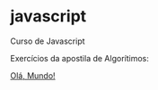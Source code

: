 # javascript
 Curso de Javascript

 Exercícios da apostila de Algorítimos:

 <a href="file:///C:/Users/Fam%C3%ADlia%20Hissa/RAFAEL/CURSOS/INFORM%C3%81TICA/javascript/exercicios-da-apostila/ex001.html">Olá, Mundo!</a>
